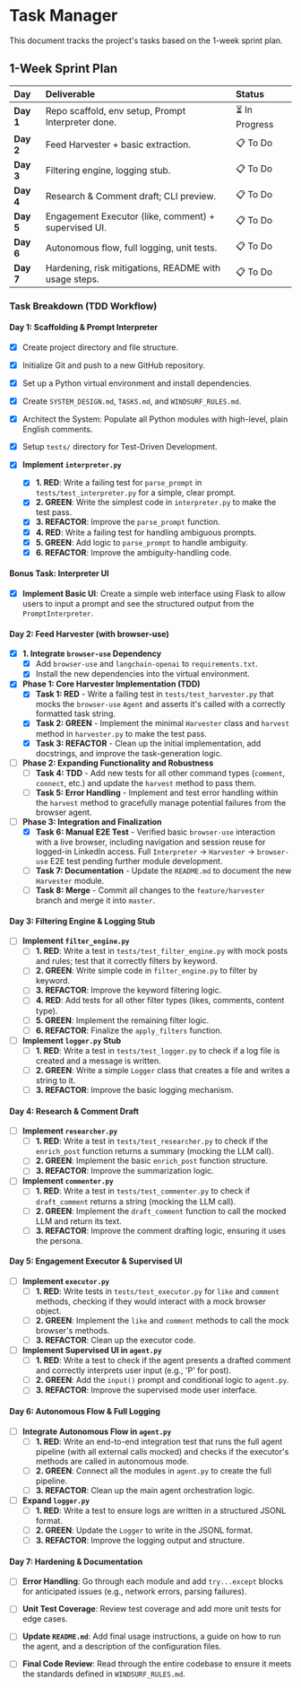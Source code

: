 # Task Manager

This document tracks the project's tasks based on the 1-week sprint plan.

## 1-Week Sprint Plan

| Day     | Deliverable                                         | Status      |
| :------ | :-------------------------------------------------- | :---------- |
| **Day 1** | Repo scaffold, env setup, Prompt Interpreter done.  | ⏳ In Progress |
| **Day 2** | Feed Harvester + basic extraction.                  | 📋 To Do     |
| **Day 3** | Filtering engine, logging stub.                     | 📋 To Do     |
| **Day 4** | Research & Comment draft; CLI preview.              | 📋 To Do     |
| **Day 5** | Engagement Executor (like, comment) + supervised UI.| 📋 To Do     |
| **Day 6** | Autonomous flow, full logging, unit tests.          | 📋 To Do     |
| **Day 7** | Hardening, risk mitigations, README with usage steps.| 📋 To Do     |

### Task Breakdown (TDD Workflow)

#### Day 1: Scaffolding & Prompt Interpreter
- [x] Create project directory and file structure.
- [x] Initialize Git and push to a new GitHub repository.
- [x] Set up a Python virtual environment and install dependencies.
- [x] Create `SYSTEM_DESIGN.md`, `TASKS.md`, and `WINDSURF_RULES.md`.
- [x] Architect the System: Populate all Python modules with high-level, plain English comments.
- [x] Setup `tests/` directory for Test-Driven Development.

- [x] **Implement `interpreter.py`**
    - [x] **1. RED**: Write a failing test for `parse_prompt` in `tests/test_interpreter.py` for a simple, clear prompt.
    - [x] **2. GREEN**: Write the simplest code in `interpreter.py` to make the test pass.
    - [x] **3. REFACTOR**: Improve the `parse_prompt` function.
    - [x] **4. RED**: Write a failing test for handling ambiguous prompts.
    - [x] **5. GREEN**: Add logic to `parse_prompt` to handle ambiguity.
    - [x] **6. REFACTOR**: Improve the ambiguity-handling code.

#### Bonus Task: Interpreter UI
- [x] **Implement Basic UI**: Create a simple web interface using Flask to allow users to input a prompt and see the structured output from the `PromptInterpreter`.

#### Day 2: Feed Harvester (with browser-use)

- [x] **1. Integrate `browser-use` Dependency**
  - [x] Add `browser-use` and `langchain-openai` to `requirements.txt`.
  - [x] Install the new dependencies into the virtual environment.

- [x] **Phase 1: Core Harvester Implementation (TDD)**
  - [x] **Task 1: RED** - Write a failing test in `tests/test_harvester.py` that mocks the `browser-use` `Agent` and asserts it's called with a correctly formatted task string.
  - [x] **Task 2: GREEN** - Implement the minimal `Harvester` class and `harvest` method in `harvester.py` to make the test pass.
  - [x] **Task 3: REFACTOR** - Clean up the initial implementation, add docstrings, and improve the task-generation logic.

- [ ] **Phase 2: Expanding Functionality and Robustness**
  - [ ] **Task 4: TDD** - Add new tests for all other command types (`comment`, `connect`, etc.) and update the `harvest` method to pass them.
  - [ ] **Task 5: Error Handling** - Implement and test error handling within the `harvest` method to gracefully manage potential failures from the browser agent.

- [ ] **Phase 3: Integration and Finalization**
  - [x] **Task 6: Manual E2E Test** - Verified basic `browser-use` interaction with a live browser, including navigation and session reuse for logged-in LinkedIn access. Full `Interpreter` -> `Harvester` -> `browser-use` E2E test pending further module development.
  - [ ] **Task 7: Documentation** - Update the `README.md` to document the new `Harvester` module.
  - [ ] **Task 8: Merge** - Commit all changes to the `feature/harvester` branch and merge it into `master`.

#### Day 3: Filtering Engine & Logging Stub
- [ ] **Implement `filter_engine.py`**
    - [ ] **1. RED**: Write a test in `tests/test_filter_engine.py` with mock posts and rules; test that it correctly filters by keyword.
    - [ ] **2. GREEN**: Write simple code in `filter_engine.py` to filter by keyword.
    - [ ] **3. REFACTOR**: Improve the keyword filtering logic.
    - [ ] **4. RED**: Add tests for all other filter types (likes, comments, content type).
    - [ ] **5. GREEN**: Implement the remaining filter logic.
    - [ ] **6. REFACTOR**: Finalize the `apply_filters` function.
- [ ] **Implement `logger.py` Stub**
    - [ ] **1. RED**: Write a test in `tests/test_logger.py` to check if a log file is created and a message is written.
    - [ ] **2. GREEN**: Write a simple `Logger` class that creates a file and writes a string to it.
    - [ ] **3. REFACTOR**: Improve the basic logging mechanism.

#### Day 4: Research & Comment Draft
- [ ] **Implement `researcher.py`**
    - [ ] **1. RED**: Write a test in `tests/test_researcher.py` to check if the `enrich_post` function returns a summary (mocking the LLM call).
    - [ ] **2. GREEN**: Implement the basic `enrich_post` function structure.
    - [ ] **3. REFACTOR**: Improve the summarization logic.
- [ ] **Implement `commenter.py`**
    - [ ] **1. RED**: Write a test in `tests/test_commenter.py` to check if `draft_comment` returns a string (mocking the LLM call).
    - [ ] **2. GREEN**: Implement the `draft_comment` function to call the mocked LLM and return its text.
    - [ ] **3. REFACTOR**: Improve the comment drafting logic, ensuring it uses the persona.

#### Day 5: Engagement Executor & Supervised UI
- [ ] **Implement `executor.py`**
    - [ ] **1. RED**: Write tests in `tests/test_executor.py` for `like` and `comment` methods, checking if they would interact with a mock browser object.
    - [ ] **2. GREEN**: Implement the `like` and `comment` methods to call the mock browser's methods.
    - [ ] **3. REFACTOR**: Clean up the executor code.
- [ ] **Implement Supervised UI in `agent.py`**
    - [ ] **1. RED**: Write a test to check if the agent presents a drafted comment and correctly interprets user input (e.g., 'P' for post).
    - [ ] **2. GREEN**: Add the `input()` prompt and conditional logic to `agent.py`.
    - [ ] **3. REFACTOR**: Improve the supervised mode user interface.

#### Day 6: Autonomous Flow & Full Logging
- [ ] **Integrate Autonomous Flow in `agent.py`**
    - [ ] **1. RED**: Write an end-to-end integration test that runs the full agent pipeline (with all external calls mocked) and checks if the executor's methods are called in autonomous mode.
    - [ ] **2. GREEN**: Connect all the modules in `agent.py` to create the full pipeline.
    - [ ] **3. REFACTOR**: Clean up the main agent orchestration logic.
- [ ] **Expand `logger.py`**
    - [ ] **1. RED**: Write a test to ensure logs are written in a structured JSONL format.
    - [ ] **2. GREEN**: Update the `Logger` to write in the JSONL format.
    - [ ] **3. REFACTOR**: Improve the logging output and structure.

#### Day 7: Hardening & Documentation
- [ ] **Error Handling**: Go through each module and add `try...except` blocks for anticipated issues (e.g., network errors, parsing failures).
- [ ] **Unit Test Coverage**: Review test coverage and add more unit tests for edge cases.
- [ ] **Update `README.md`**: Add final usage instructions, a guide on how to run the agent, and a description of the configuration files.

- [ ] **Final Code Review**: Read through the entire codebase to ensure it meets the standards defined in `WINDSURF_RULES.md`.
